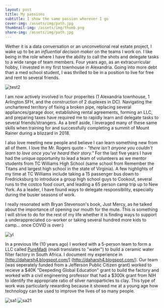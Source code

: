 ```yaml
---
layout: post
title: My passions
subtitle: I show the same passion wherever I go
cover-img: /assets/img/path.jpg
thumbnail-img: /assets/img/thumb.png
share-img: /assets/img/path.jpg
---
```


Wether it is a data conversation or an unconvetional real estate project, I wake up to be an *influential decision maker* on the teams I work on. I like being in the role where I have the ability to call the shots and delegate tasks to a wide range of team members. Four years ago, as an extracurricular hobby, I invested in my first townhouse in Alexandria. Going into more debt than a med school student, I was thrilled to be in a position to live for free and rent to several friends. 

![test2](https://daharsh4.github.io/assets/img/realpicture.png)

I am now actively involved in four properites (1 Alexandria townhouse, 1 Arlington SFH, and the construction of 2 duplexes in DC). Navigating the unchartered territory of fixing a broken pipe, replacing several appliances/garage door, establishing rental agreements, forming an LLC, and preparing taxes have required me to rapidly learn and delegate tasks to several friends/strangers. As a breif aside, I leveraged many of these same skills when training for and successfully completing a summit of Mount Rainer during a blizzard in 2018.

I also love meeting new people and believe I can learn something new from all of them. I love the Mr. Rogers quote - *"there isn't anyone you couldn't learn to love once you've heard their story."* For the last five years I have had the unique opportunity to lead a team of volunteers as we mentor students from TC Williams High School (same school from Remember the Titans and largest high school in the state of Virginia). A few highlights of my time at TC Williams include taking a 15 passenger bus down to Fredricksburg to introduce a group high school guys to Cookout, several runs to the costco food court, and leading a 65 person camp trip up to New York.  As a leader, I have found ways to delegate responsibility, especially during the busier seasons of work.

I really resonated with Bryan Stevenson's book, Just Mercy, as he talked about the importance of opening our mouth for the mute. This is something I will strive to do for the rest of my life whether it is finding ways to support a underappreciated co-worker or taking several hundred more kids to camp... once COVID is over:)

![yl](https://daharsh4.github.io/assets/img/ylpicture.png)

In a previous life (10 years ago) I worked with a 5-person team to form a LLC called [PureMadi](https://www.puremadi.org) (madi translates to "water") to build a ceramic water filter factory in South Africa. I document my experience in [http://daharsh4.blogspot.com/] (http://daharsh4.blogspot.com/). Our team (was seperately funded from a Jefferson Public Citizen grant) worked to recieve a $40K "Deepeding Global Education" grant to build the factory and worked with a civil engineering professor that had a $300k grant from NIH to identify the appropriate ratio of silver nanoparticles to clay. This type of work was particularly rewarding because it showed me at a young age how technology can be used to improve the lives of so many people. 

![sa1](https://daharsh4.github.io/assets/img/sa.png)
![sa21](https://daharsh4.github.io/assets/img/sa2.png)
